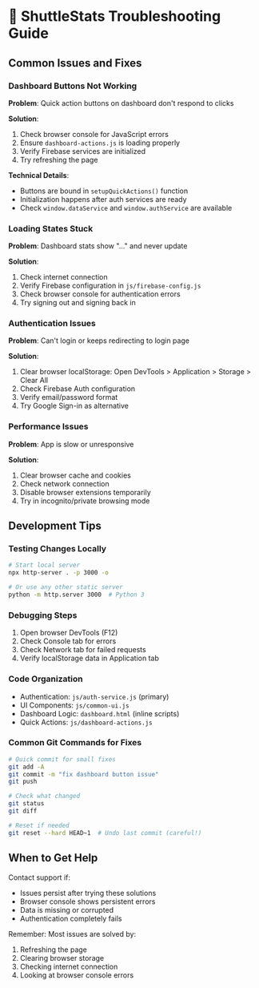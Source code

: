 # 🔧 ShuttleStats Troubleshooting Guide

## Common Issues and Fixes

### Dashboard Buttons Not Working

**Problem**: Quick action buttons on dashboard don't respond to clicks

**Solution**:
1. Check browser console for JavaScript errors
2. Ensure `dashboard-actions.js` is loading properly
3. Verify Firebase services are initialized
4. Try refreshing the page

**Technical Details**:
- Buttons are bound in `setupQuickActions()` function
- Initialization happens after auth services are ready
- Check `window.dataService` and `window.authService` are available

### Loading States Stuck

**Problem**: Dashboard stats show "..." and never update

**Solution**:
1. Check internet connection
2. Verify Firebase configuration in `js/firebase-config.js`
3. Check browser console for authentication errors
4. Try signing out and signing back in

### Authentication Issues

**Problem**: Can't login or keeps redirecting to login page

**Solution**:
1. Clear browser localStorage: Open DevTools > Application > Storage > Clear All
2. Check Firebase Auth configuration
3. Verify email/password format
4. Try Google Sign-in as alternative

### Performance Issues

**Problem**: App is slow or unresponsive

**Solution**:
1. Clear browser cache and cookies
2. Check network connection
3. Disable browser extensions temporarily
4. Try in incognito/private browsing mode

## Development Tips

### Testing Changes Locally
```bash
# Start local server
npx http-server . -p 3000 -o

# Or use any other static server
python -m http.server 3000  # Python 3
```

### Debugging Steps
1. Open browser DevTools (F12)
2. Check Console tab for errors
3. Check Network tab for failed requests
4. Verify localStorage data in Application tab

### Code Organization
- Authentication: `js/auth-service.js` (primary) 
- UI Components: `js/common-ui.js`
- Dashboard Logic: `dashboard.html` (inline scripts)
- Quick Actions: `js/dashboard-actions.js`

### Common Git Commands for Fixes
```bash
# Quick commit for small fixes
git add -A
git commit -m "fix dashboard button issue"
git push

# Check what changed
git status
git diff

# Reset if needed
git reset --hard HEAD~1  # Undo last commit (careful!)
```

## When to Get Help

Contact support if:
- Issues persist after trying these solutions
- Browser console shows persistent errors
- Data is missing or corrupted
- Authentication completely fails

Remember: Most issues are solved by:
1. Refreshing the page
2. Clearing browser storage  
3. Checking internet connection
4. Looking at browser console errors
